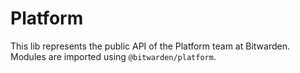 # Platform

This lib represents the public API of the Platform team at Bitwarden. Modules are imported using `@bitwarden/platform`.
